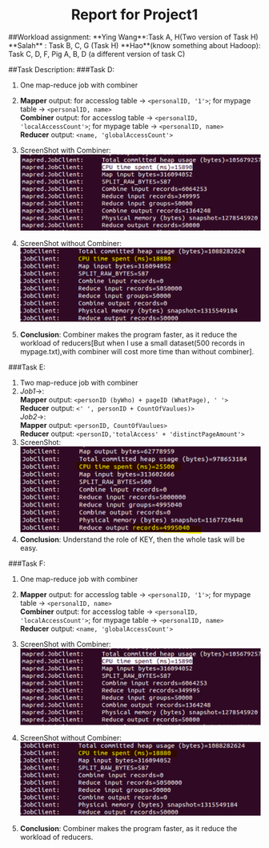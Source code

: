 <h1 align="center">Report for Project1</h1>
##Workload assignment:    
**Ying Wang**:Task A, H(Two version of Task H)    
**Salah** : Task B, C, G (Task H)   
**Hao**(know something about Hadoop): Task C, D, F, Pig A, B, D (a different version of task C)

##Task Description:
###Task D:
1. One map-reduce job with combiner    
2. **Mapper** output: for accesslog table -> `<personalID, '1'>`; for mypage table -> `<personalID, name>`     
   **Combiner** output: for accesslog table -> `<personalID, 'localAccessCount'>`; for mypage table -> `<personalID, name>`    
   **Reducer** output: `<name, 'globalAccessCount'>`
3. ScreenShot with Combiner:      
   ![ScreenShot with Combiner](Images/taskDWithCombiner.PNG "ScreenShot with Combiner")

4. ScreenShot without Combiner:      
   ![ScreenShot with Combiner](Images/taskDWithoutCombiner.PNG "ScreenShot with Combiner")
5. **Conclusion**: Combiner makes the program faster, as it reduce the workload of reducers[But when I use a small dataset(500 records in mypage.txt),with combiner will cost more time than without combiner].     


###Task E:
1. Two map-reduce job with combiner    
2. *Job1*->:   
   **Mapper** output:  `<personID (byWho) + pageID (WhatPage), ' '>`        
   **Reducer** output: `<' ', personID + CountOfVaulues)>`      
   *Job2*->:   
   **Mapper** output: `<personID, CountOfVaulues>`     
   **Reducer** output: `<personID,'totalAccess' + 'distinctPageAmount'>`
3. ScreenShot:      
   ![taskE](Images/taskE.PNG "taskE")
4. **Conclusion**: Understand the role of KEY, then the whole task will be easy.

###Task F:
1. One map-reduce job with combiner    
2. **Mapper** output: for accesslog table -> `<personalID, '1'>`; for mypage table -> `<personalID, name>`     
   **Combiner** output: for accesslog table -> `<personalID, 'localAccessCount'>`; for mypage table -> `<personalID, name>`    
   **Reducer** output: `<name, 'globalAccessCount'>`
3. ScreenShot with Combiner:      
   ![ScreenShot with Combiner](Images/taskDWithCombiner.PNG "ScreenShot with Combiner")

4. ScreenShot without Combiner:      
   ![ScreenShot with Combiner](Images/taskDWithoutCombiner.PNG "ScreenShot with Combiner")
5. **Conclusion**: Combiner makes the program faster, as it reduce the workload of reducers.